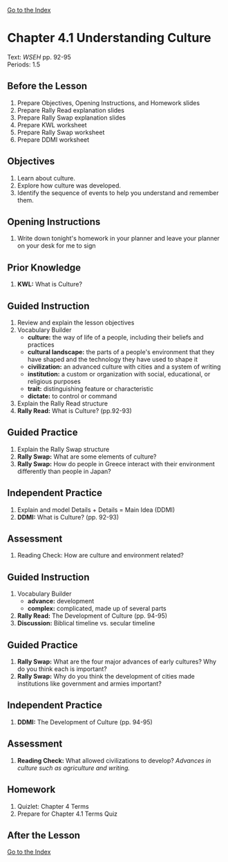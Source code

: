 [Go to the Index](index.html)

# Chapter 4.1 Understanding Culture

Text: *WSEH* pp. 92-95  
Periods: 1.5

## Before the Lesson

1. Prepare Objectives, Opening Instructions, and Homework slides
2. Prepare Rally Read explanation slides
3. Prepare Rally Swap explanation slides
4. Prepare KWL worksheet
5. Prepare Rally Swap worksheet
6. Prepare DDMI worksheet

## Objectives

1. Learn about culture.
2. Explore how culture was developed.
3. Identify the sequence of events to help you understand and remember them.

## Opening Instructions

1. Write down tonight's homework in your planner and leave your planner on your desk for me to sign

## Prior Knowledge

1. **KWL:** What is Culture?

## Guided Instruction

1. Review and explain the lesson objectives
2. Vocabulary Builder
    - **culture:** the way of life of a people, including their beliefs and practices
    - **cultural landscape:** the parts of a people's environment that they have shaped and the technology they have used to shape it
    - **civilization:** an advanced culture with cities and a system of writing
    - **institution:** a custom or organization with social, educational, or religious purposes
    - **trait:** distinguishing feature or characteristic
    - **dictate:** to control or command
3. Explain the Rally Read structure
4. **Rally Read:** What is Culture? (pp.92-93)

## Guided Practice

1. Explain the Rally Swap structure
2. **Rally Swap:** What are some elements of culture?
3. **Rally Swap:** How do people in Greece interact with their environment differently than people in Japan?

## Independent Practice

1. Explain and model Details + Details = Main Idea (DDMI)
2. **DDMI:** What is Culture? (pp. 92-93)

## Assessment

1. Reading Check: How are culture and environment related?

## Guided Instruction

1. Vocabulary Builder
	- **advance:** development
	- **complex:** complicated, made up of several parts
2. **Rally Read:** The Development of Culture (pp. 94-95)
3. **Discussion:** Biblical timeline vs. secular timeline

## Guided Practice

1. **Rally Swap:** What are the four major advances of early cultures? Why do you think each is important?
2. **Rally Swap:** Why do you think the development of cities made institutions like government and armies important?

## Independent Practice

1. **DDMI:** The Development of Culture (pp. 94-95)

## Assessment

1. **Reading Check:** What allowed civilizations to develop? *Advances in culture such as agriculture and writing.*

## Homework

1. Quizlet: Chapter 4 Terms
2. Prepare for Chapter 4.1 Terms Quiz

## After the Lesson

[Go to the Index](index.html)
